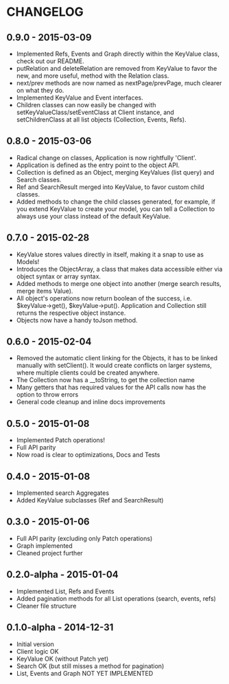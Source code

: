 # CHANGELOG

## 0.9.0 - 2015-03-09
- Implemented Refs, Events and Graph directly within the KeyValue class, check out our README.
- putRelation and deleteRelation are removed from KeyValue to favor the new, and more useful, method with the Relation class.
- next/prev methods are now named as nextPage/prevPage, much clearer on what they do.
- Implemented KeyValue and Event interfaces.
- Children classes can now easily be changed with setKeyValueClass/setEventClass at Client instance, and setChildrenClass at all list objects (Collection, Events, Refs).

## 0.8.0 - 2015-03-06
- Radical change on classes, Application is now rightfully 'Client'.
- Application is defined as the entry point to the object API.
- Collection is defined as an Object, merging KeyValues (list query) and Search classes.
- Ref and SearchResult merged into KeyValue, to favor custom child classes.
- Added methods to change the child classes generated, for example, if you extend KeyValue to create your model, you can tell a Collection to always use your class instead of the default KeyValue.

## 0.7.0 - 2015-02-28
- KeyValue stores values directly in itself, making it a snap to use as Models!
- Introduces the ObjectArray, a class that makes data accessible either via object syntax or array syntax.
- Added methods to merge one object into another (merge search results, merge items Value).
- All object's operations now return boolean of the success, i.e. $keyValue->get(), $keyValue->put(). Application and Collection still returns the respective object instance.
- Objects now have a handy toJson method.

## 0.6.0 - 2015-02-04
- Removed the automatic client linking for the Objects, it has to be linked manually with setClient(). It would create conflicts on larger systems, where multiple clients could be created anywhere.
- The Collection now has a __toString, to get the collection name
- Many getters that has required values for the API calls now has the option to throw errors
- General code cleanup and inline docs improvements

## 0.5.0 - 2015-01-08

- Implemented Patch operations!
- Full API parity
- Now road is clear to optimizations, Docs and Tests

## 0.4.0 - 2015-01-08

- Implemented search Aggregates
- Added KeyValue subclasses (Ref and SearchResult)

## 0.3.0 - 2015-01-06

- Full API parity (excluding only Patch operations)
- Graph implemented
- Cleaned project further

## 0.2.0-alpha - 2015-01-04

- Implemented List, Refs and Events
- Added pagination methods for all List operations (search, events, refs)
- Cleaner file structure

## 0.1.0-alpha - 2014-12-31

- Initial version
- Client logic OK
- KeyValue OK (without Patch yet)
- Search OK (but still misses a method for pagination)
- List, Events and Graph NOT YET IMPLEMENTED